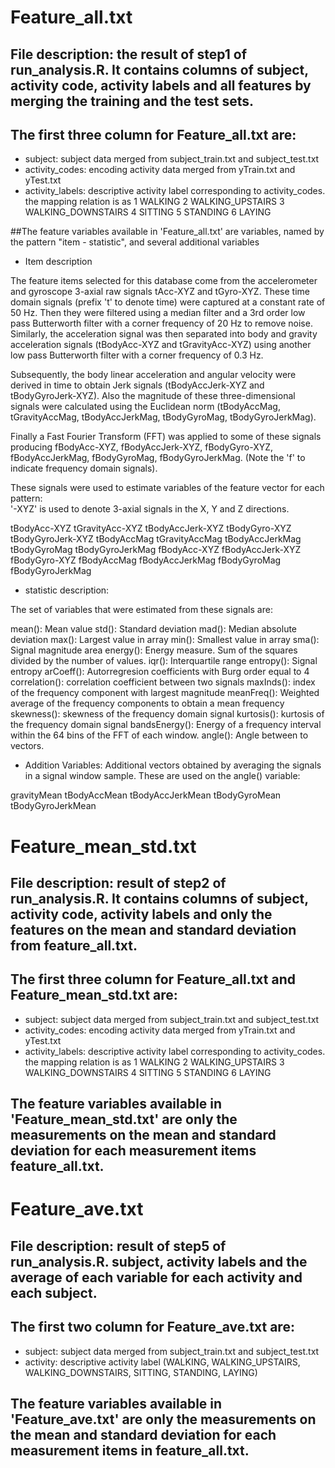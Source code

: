 # Feature_all.txt 

## File description: the result of step1 of run_analysis.R. It contains columns of subject, activity code, activity labels and all features by merging the training and the test sets.

## The first three column for Feature_all.txt are:

- subject: subject data merged from subject_train.txt and subject_test.txt
- activity_codes: encoding activity data merged from yTrain.txt and yTest.txt
- activity_labels: descriptive activity label corresponding to activity_codes. the mapping relation is as
1 WALKING
2 WALKING_UPSTAIRS
3 WALKING_DOWNSTAIRS
4 SITTING
5 STANDING
6 LAYING


##The feature variables available in 'Feature_all.txt' are variables, named by the pattern "item - statistic", and several additional variables

- Item description

The feature items selected for this database come from the accelerometer and gyroscope 3-axial raw signals tAcc-XYZ and tGyro-XYZ. These time domain signals (prefix 't' to denote time) were captured at a constant rate of 50 Hz. Then they were filtered using a median filter and a 3rd order low pass Butterworth filter with a corner frequency of 20 Hz to remove noise. Similarly, the acceleration signal was then separated into body and gravity acceleration signals (tBodyAcc-XYZ and tGravityAcc-XYZ) using another low pass Butterworth filter with a corner frequency of 0.3 Hz. 

Subsequently, the body linear acceleration and angular velocity were derived in time to obtain Jerk signals (tBodyAccJerk-XYZ and tBodyGyroJerk-XYZ). Also the magnitude of these three-dimensional signals were calculated using the Euclidean norm (tBodyAccMag, tGravityAccMag, tBodyAccJerkMag, tBodyGyroMag, tBodyGyroJerkMag). 

Finally a Fast Fourier Transform (FFT) was applied to some of these signals producing fBodyAcc-XYZ, fBodyAccJerk-XYZ, fBodyGyro-XYZ, fBodyAccJerkMag, fBodyGyroMag, fBodyGyroJerkMag. (Note the 'f' to indicate frequency domain signals). 

These signals were used to estimate variables of the feature vector for each pattern:  
'-XYZ' is used to denote 3-axial signals in the X, Y and Z directions.

tBodyAcc-XYZ
tGravityAcc-XYZ
tBodyAccJerk-XYZ
tBodyGyro-XYZ
tBodyGyroJerk-XYZ
tBodyAccMag
tGravityAccMag
tBodyAccJerkMag
tBodyGyroMag
tBodyGyroJerkMag
fBodyAcc-XYZ
fBodyAccJerk-XYZ
fBodyGyro-XYZ
fBodyAccMag
fBodyAccJerkMag
fBodyGyroMag
fBodyGyroJerkMag

- statistic description:

The set of variables that were estimated from these signals are: 

mean(): Mean value
std(): Standard deviation
mad(): Median absolute deviation 
max(): Largest value in array
min(): Smallest value in array
sma(): Signal magnitude area
energy(): Energy measure. Sum of the squares divided by the number of values. 
iqr(): Interquartile range 
entropy(): Signal entropy
arCoeff(): Autorregresion coefficients with Burg order equal to 4
correlation(): correlation coefficient between two signals
maxInds(): index of the frequency component with largest magnitude
meanFreq(): Weighted average of the frequency components to obtain a mean frequency
skewness(): skewness of the frequency domain signal 
kurtosis(): kurtosis of the frequency domain signal 
bandsEnergy(): Energy of a frequency interval within the 64 bins of the FFT of each window.
angle(): Angle between to vectors.

- Addition Variables:
Additional vectors obtained by averaging the signals in a signal window sample. These are used on the angle() variable:

gravityMean
tBodyAccMean
tBodyAccJerkMean
tBodyGyroMean
tBodyGyroJerkMean

# Feature_mean_std.txt

## File description: result of step2 of run_analysis.R. It contains columns of subject, activity code, activity labels and only the features on the mean and standard deviation from feature_all.txt.

## The first three column for Feature_all.txt and Feature_mean_std.txt are:

- subject: subject data merged from subject_train.txt and subject_test.txt
- activity_codes: encoding activity data merged from yTrain.txt and yTest.txt
- activity_labels: descriptive activity label corresponding to activity_codes. the mapping relation is as
1 WALKING
2 WALKING_UPSTAIRS
3 WALKING_DOWNSTAIRS
4 SITTING
5 STANDING
6 LAYING



## The feature variables available in 'Feature_mean_std.txt' are only the measurements on the mean and standard deviation for each measurement items feature_all.txt.

# Feature_ave.txt

## File description: result of step5 of run_analysis.R. subject, activity labels and the average of each variable for each activity and each subject.

## The first two column for Feature_ave.txt are:

- subject: subject data merged from subject_train.txt and subject_test.txt
- activity: descriptive activity label (WALKING, WALKING_UPSTAIRS, WALKING_DOWNSTAIRS, SITTING, STANDING, LAYING)

## The feature variables available in 'Feature_ave.txt' are only the measurements on the mean and standard deviation for each measurement items in feature_all.txt.

